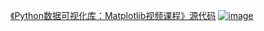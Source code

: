 [《Python数据可视化库：Matplotlib视频课程》源代码](https://geekori.com/weixin/orishop/multi_platform_redirect.php?id=44)
[![image](https://s1.51cto.com/images/201711/05/6789ce9a395abed0c003ec0aae5177b3.png)](https://geekori.com/weixin/orishop/multi_platform_redirect.php?id=44)



